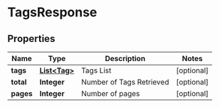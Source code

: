 
# TagsResponse

## Properties
Name | Type | Description | Notes
------------ | ------------- | ------------- | -------------
**tags** | [**List&lt;Tag&gt;**](Tag.md) | Tags List |  [optional]
**total** | **Integer** | Number of Tags Retrieved |  [optional]
**pages** | **Integer** | Number of pages |  [optional]



